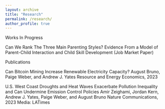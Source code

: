 ```yaml
---
layout: archive
title: "Research"
permalink: /research/
author_profile: true
---
```


<!-- {% if author.googlescholar %}
  You can also find my articles on <u><a href="{{author.googlescholar}}">my Google Scholar profile</a>.</u>
{% endif %}

{% include base_path %}

{% for post in site.publications reversed %}
  {% include archive-single.html %}
{% endfor %} -->
Works In Progress

Can We Rank The Three Main Parenting Styles? Evidence From a Model of Parent-Child Interaction and Child Skill Development (Job Market Paper)

Publications

Can Bitcoin Mining Increase Renewable Electricity Capacity?
August Bruno, Paige Weber, and Andrew J. Yates
Resource and Energy Economics, 2023

U.S. West Coast Droughts and Heat Waves Exacerbate Pollution Inequality and Can Undermine Emission Control Policies
Amir Zeighami, Jordan Kern, Andrew J. Yates, Paige Weber, and August Bruno
Nature Communications, 2023
Media: LATimes